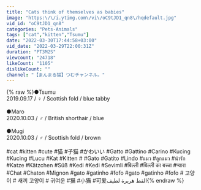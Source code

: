 ```yaml
---
title: "Cats think of themselves as babies"
image: "https:\/\/i.ytimg.com\/vi\/oC9tJD1_qn8\/hqdefault.jpg"
vid_id: "oC9tJD1_qn8"
categories: "Pets-Animals"
tags: ["cat","kitten","Tsumu"]
date: "2022-03-30T17:44:58+03:00"
vid_date: "2022-03-29T22:00:31Z"
duration: "PT3M2S"
viewcount: "24718"
likeCount: "1105"
dislikeCount: ""
channel: "【まんまる猫】つむチャンネル。"
---
```

{% raw %}●Tsumu<br />2019.09.17 / ♀ / Scottish fold / blue tabby<br /><br />●Maro<br />2020.10.03 / ♂ / British shorthair / blue<br /><br />●Mugi<br />2020.10.03 / ♂ / Scottish fold / brown<br /><br />#cat #kitten #cute #猫 #子猫 #かわいい #Gatto #Gattino #Carino #Kucing #Kucing #Lucu #Kat #Kitten # #Gato #Gatito #Lindo #แมว #ลูกแมว #น่ารัก #Katze #Kätzchen #Süß #Kedi #Kedi #Sevimli #बिल्ली #बिल्ली का बच्चा #प्यारा #Chat #Chaton #Mignon #gato #gatinho #fofo #gato #gatinho #fofo # 고양이 # 새끼 고양이 # 귀여운 #猫 #小猫 #可爱القط هريرة لطيف{% endraw %}
